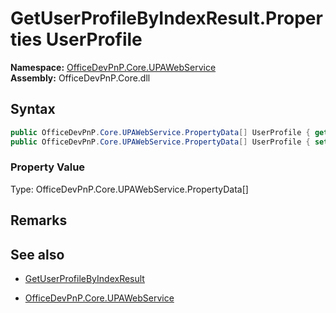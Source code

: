 # GetUserProfileByIndexResult.Properties UserProfile
  

**Namespace:** [OfficeDevPnP.Core.UPAWebService](OfficeDevPnP.Core.UPAWebService.md)  
**Assembly:** OfficeDevPnP.Core.dll  
## Syntax
```C#
public OfficeDevPnP.Core.UPAWebService.PropertyData[] UserProfile { get; }
public OfficeDevPnP.Core.UPAWebService.PropertyData[] UserProfile { set; }
```

### Property Value
Type: OfficeDevPnP.Core.UPAWebService.PropertyData[]  

## Remarks 

## See also
- [GetUserProfileByIndexResult](GetUserProfileByIndexResult.md) 

- [OfficeDevPnP.Core.UPAWebService](OfficeDevPnP.Core.UPAWebService.md)
